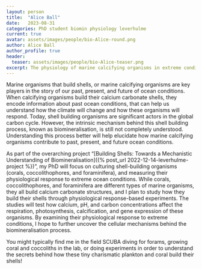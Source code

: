 ```yaml
---
layout: person
title:  "Alice Ball"
date:   2023-08-31
categories: PhD student biomin physiology leverhulme
current: true
avatar: assets/images/people/bio-Alice-round.png
author: Alice Ball
author_profile: true
header:
  teaser: assets/images/people/bio-Alice-teaser.png
excerpt: The physiology of marine calcifying organisms in extreme conditions.
---
```


Marine organisms that build shells, or marine calcifying organisms are key players in the story of our past, present, and future of ocean conditions.
When calcifying organisms build their calcium carbonate shells, they encode information about past ocean conditions, that can help us understand how the climate will change and how these organisms will respond.
Today, shell building organisms are significant actors in the global carbon cycle.
However, the intrinsic mechanism behind this shell building process, known as biomineralisation, is still not completely understood.
Understanding this process better will help elucidate how marine calcifying organisms contribute to past, present, and future ocean conditions.

As part of the overarching project “[Building Shells: Towards a Mechanistic Understanding of Biomineralisation]({% post_url 2022-12-14-leverhulme-project %})”, my PhD will focus on culturing shell-building organisms (corals, coccolithophores, and foraminifera), and measuring their physiological response to extreme ocean conditions.
While corals, coccolithophores, and foraminifera are different types of marine organisms, they all build calcium carbonate structures, and I plan to study how they build their shells through physiological response-based experiments.
The studies will test how calcium, pH, and carbon concentrations affect the respiration, photosynthesis, calcification, and gene expression of these organisms.
By examining their physiological response to extreme conditions, I hope to further uncover the cellular mechanisms behind the biomineralisation process.

You might typically find me in the field SCUBA diving for forams, growing coral and coccoliths in the lab, or doing experiments in order to understand the secrets behind how these tiny charismatic plankton and coral build their shells!
